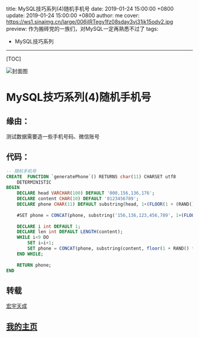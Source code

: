 title: MySQL技巧系列(4)随机手机号
date: 2019-01-24 15:00:00 +0800
update: 2019-01-24 15:00:00 +0800
author: me
cover: https://ws1.sinaimg.cn/large/006jIRTegy1fz08sday3vj31jk15odv2.jpg
preview:  作为搬砖党的一族们，对MySQL一定再熟悉不过了
tags:

  -  MySQL技巧系列

---



[TOC]

![封面图](https://ws1.sinaimg.cn/large/006jIRTegy1fz08sday3vj31jk15odv2.jpg)

# MySQL技巧系列(4)随机手机号

## 缘由：

测试数据需要造一些手机号码、微信账号

## 代码：

```sql
-- 随机手机号
CREATE  FUNCTION `generatePhone`() RETURNS char(11) CHARSET utf8
    DETERMINISTIC
BEGIN
    DECLARE head VARCHAR(100) DEFAULT '000,156,136,176';
    DECLARE content CHAR(10) DEFAULT '0123456789';
    DECLARE phone CHAR(11) DEFAULT substring(head, 1+(FLOOR(1 + (RAND() * 3))*4), 3);
    
    #SET phone = CONCAT(phone, substring('156,136,123,456,789', 1+(FLOOR(1 + (RAND() * 4))*4), 3));
    
    DECLARE i int DEFAULT 1;
    DECLARE len int DEFAULT LENGTH(content);
    WHILE i<9 DO
        SET i=i+1;
        SET phone = CONCAT(phone, substring(content, floor(1 + RAND() * len), 1));
    END WHILE;
    
    RETURN phone;
END
```

## 转载

[宏宇天成](https://yq.aliyun.com/articles/632586)

## [我的主页](https://suveng.github.io/blog/)

















